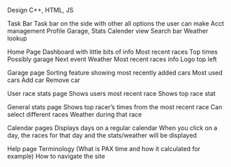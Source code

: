 Design
C++, HTML, JS

Task Bar
	Task bar on the side with other all options the user can make
	Acct management 
	Profile 
	Garage, Stats
	Calender view 
	Search bar
	Weather lookup

Home Page
	Dashboard with little bits of info
	Most recent races
	Top times
	Possibly garage
	Next event
	Weather
	Most recent races info
	Logo top left

Garage page
	Sorting feature showing 
	most recently added cars
	Most used cars
	Add car
	Remove car
	
User race stats page
	Shows users most recent race 
	Shows top race stat


General stats page
	Shows top racer’s times from the most recent race
	Can select different races 
	Weather during that race


Calendar pages
	Displays days on a regular calendar
	When you click on a day, the races for that day and the stats/weather will be displayed 


Help page
	Terminology (What is PAX time and how it calculated for example)
	How to navigate the site







